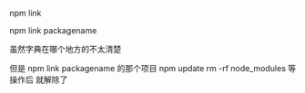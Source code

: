 npm link

npm link packagename

虽然字典在哪个地方的不太清楚

但是 npm link packagename 的那个项目 npm update rm -rf node_modules 等操作后 就解除了